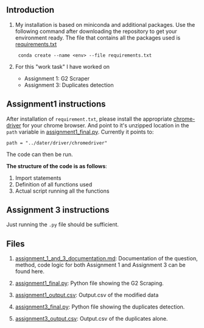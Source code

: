## Introduction

1. My installation is based on miniconda and additional packages. Use
   the following command after downloading the repository to get your
   environment ready. The file that contains all the packages used is
   [requirements.txt](requirements.txt)
   
		conda create --name <env> --file requirements.txt
		
2. For this "work task" I have worked on 

	- Assignment 1: G2 Scraper
	- Assignment 3: Duplicates detection

## Assignment1 instructions

After installation of `requirement.txt`, please install the
appropriate [chrome-driver](https://chromedriver.chromium.org/downloads) for your chrome browser. And point to
it's unzipped location in the `path` variable in
[assignment1\_final.py](assignment1_final.py). Currently it points to:

	path = "../dater/driver/chromedriver"
	
The code can then be run.

**The structure of the code is as follows**:

1. Import statements
2. Definition of all functions used
3. Actual script running all the functions

## Assignment 3 instructions

Just running the `.py` file should be sufficient.

## Files

1. [assignment\_1\_and\_3\_documentation.md](assignment_1_and_3_documentation.markdown): Documentation of the question,
method, code logic for both Assignment 1 and Assignment 3 can be found
here.

2. [assignment1\_final.py](assignment1_final.py): Python file showing the G2 Scraping.

3. [assignment1\_output.csv](assignment1_output.csv): Output.csv of the modified data

4. [assignment3\_final.py](assignment3\_final.py): Python file showing the duplicates detection.

5. [assignment3\_output.csv](assignment3_output.csv): Output.csv of the duplicates alone.


